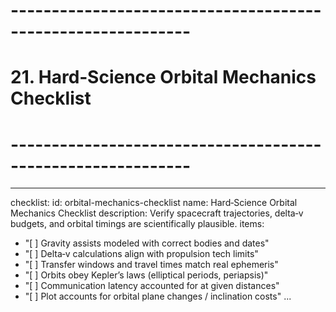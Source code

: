 # ------------------------------------------------------------
# 21. Hard‑Science Orbital Mechanics Checklist
# ------------------------------------------------------------
---
checklist:
  id: orbital-mechanics-checklist
  name: Hard‑Science Orbital Mechanics Checklist
  description: Verify spacecraft trajectories, delta‑v budgets, and orbital timings are scientifically plausible.
items:
  - "[ ] Gravity assists modeled with correct bodies and dates"
  - "[ ] Delta‑v calculations align with propulsion tech limits"
  - "[ ] Transfer windows and travel times match real ephemeris"
  - "[ ] Orbits obey Kepler’s laws (elliptical periods, periapsis)"
  - "[ ] Communication latency accounted for at given distances"
  - "[ ] Plot accounts for orbital plane changes / inclination costs"
...
